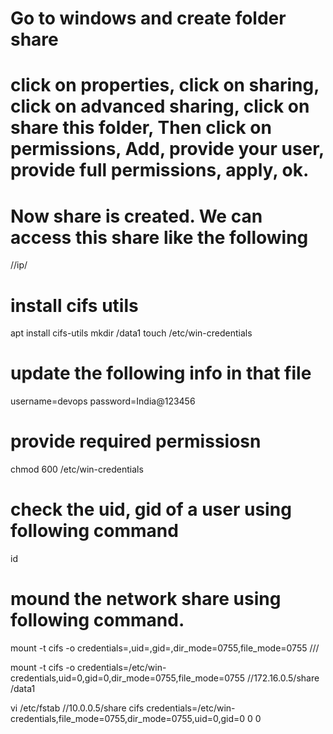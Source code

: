 # Go to windows and create folder share 
# click on properties, click on sharing, click on advanced sharing, click on share this folder, Then click on permissions, Add, provide your user, provide full permissions, apply, ok.
#  Now share is created. We can access this share like the following
//ip/<share>

# install cifs utils
apt install cifs-utils
mkdir /data1
touch /etc/win-credentials
# update the following info in that file
username=devops
password=India@123456

# provide required permissiosn
chmod 600 /etc/win-credentials
# check the uid, gid of a user using following command
id
# mound the network share using following command.
mount -t cifs -o credentials=<credPath>,uid=<uid>,gid=<gid>,dir_mode=0755,file_mode=0755 //<privateIP>/<shareName> <mount point>

mount -t cifs -o credentials=/etc/win-credentials,uid=0,gid=0,dir_mode=0755,file_mode=0755 //172.16.0.5/share /data1

vi /etc/fstab
//10.0.0.5/share cifs credentials=/etc/win-credentials,file_mode=0755,dir_mode=0755,uid=0,gid=0 0 0